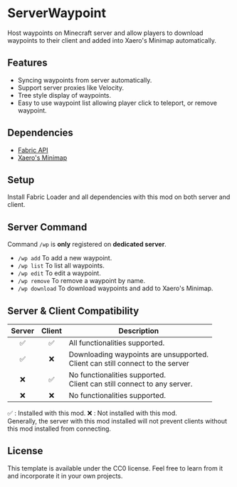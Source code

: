 # ServerWaypoint

Host waypoints on Minecraft server and allow players to download waypoints to their client and added into Xaero's Minimap automatically.

## Features
- Syncing waypoints from server automatically.
- Support server proxies like Velocity.
- Tree style display of waypoints.
- Easy to use waypoint list allowing player click to teleport, or remove waypoint. 

## Dependencies

- [Fabric API](https://modrinth.com/mod/fabric-api)
- [Xaero's Minimap](https://modrinth.com/mod/xaeros-minimap)

## Setup
Install Fabric Loader and all dependencies with this mod on both server and client.

## Server Command
Command `/wp` is **only** registered on **dedicated server**.
- `/wp add` To add a new waypoint.
- `/wp list` To list all waypoints.
- `/wp edit` To edit a waypoint.
- `/wp remove` To remove a waypoint by name.
- `/wp download` To download waypoints and add to Xaero's Minimap.

## Server & Client Compatibility

| Server | Client | Description |
| :---: | :---: | --- |
|   ✅    |   ✅    | All functionalities supported.|
|   ✅    |   ❌    | Downloading waypoints are unsupported.<br/>Client can still connect to the server | 
|   ❌    |   ✅    | No functionalities supported.<br/>Client can still connect to any server. |
|   ❌    |   ❌    | No functionalities supported. |

✅ : Installed with this mod. ❌ : Not installed with this mod.\
Generally, the server with this mod installed will not prevent clients without this mod installed from connecting.


## License

This template is available under the CC0 license. Feel free to learn from it and incorporate it in your own projects.
